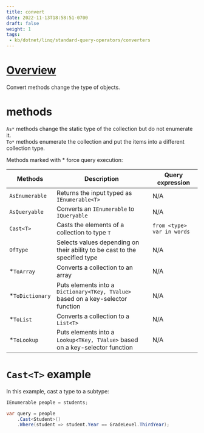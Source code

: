```yaml
---
title: convert
date: 2022-11-13T18:58:51-0700
draft: false
weight: 1
tags:
 - kb/dotnet/linq/standard-query-operators/converters
---
```


# [Overview](https://learn.microsoft.com/en-us/dotnet/csharp/linq/standard-query-operators/converting-data-types)
Convert methods change the type of objects.

# methods
`As*` methods change the static type of the collection but do not enumerate it.  
`To*` methods enumerate the collection and put the items into a different collection type.

Methods marked with * force query execution:

| Methods         | Description                                                                      | Query expression           |
| --------------- | -------------------------------------------------------------------------------- | -------------------------- |
| `AsEnumerable`  | Returns the input typed as `IEnumerable<T>`                                      | N/A                        |
| `AsQueryable`   | Converts an `IEnumerable` to `IQueryable`                                        | N/A                        |
| `Cast<T>`       | Casts the elements of a collection to type `T`                                   | `from <type> var in words` |
| `OfType`        | Selects values depending on their ability to be cast to the specified type       | N/A                        |
| *`ToArray`      | Converts a collection to an array                                                | N/A                        |
| *`ToDictionary` | Puts elements into a `Dictionary<TKey, TValue>` based on a key-selector function | N/A                        |
| *`ToList`       | Converts a collection to a `List<T>`                                             | N/A                        |
| *`ToLookup`     | Puts elements into a `Lookup<TKey, TValue>` based on a key-selector function     | N/A                        |

# `Cast<T>` example
In this example, cast a type to a subtype:
```cs
IEnumerable people = students;

var query = people
    .Cast<Student>()
    .Where(student => student.Year == GradeLevel.ThirdYear);
```